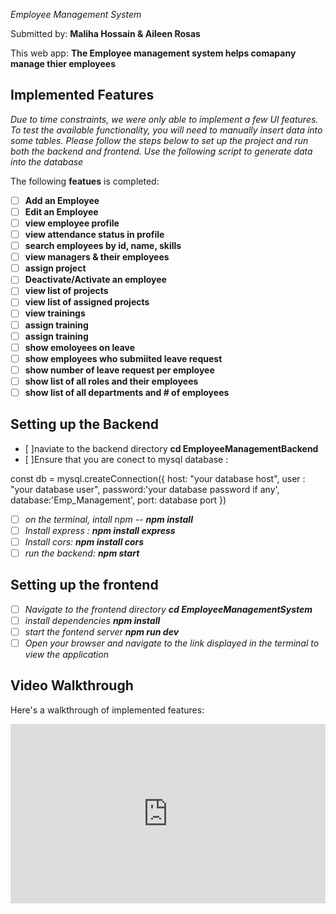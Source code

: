  *Employee Management System*

Submitted by: **Maliha Hossain & Aileen Rosas**

This web app: **The Employee management system helps comapany manage thier employees**



## Implemented Features
*Due to time constraints, we were only able to implement a few UI features. To test the available functionality, you will need to manually insert data into some tables. Please follow the steps below to set up the project and run both the backend and frontend. Use the following script to generate data into the database*

The following **featues** is completed:
- [ ] **Add an Employee**
- [ ] **Edit an Employee**
- [ ] **view employee profile**
- [ ] **view attendance status in profile**
- [ ] **search employees by id, name, skills**
- [ ] **view managers & their employees**
- [ ] **assign project**
- [ ] **Deactivate/Activate an employee**
- [ ] **view list of projects**
- [ ] **view list of assigned projects**
- [ ] **view trainings**
- [ ] **assign training** 
- [ ] **assign training** 
- [ ] **show emoloyees on leave**
- [ ] **show employees who submiited leave request** 
- [ ] **show number of leave request per employee**
- [ ] **show list of all roles and their employees**
- [ ] **show list of all departments and # of employees**

## Setting up the Backend
- [ ]naviate to the backend directory
    **cd  EmployeeManagementBackend**
- [ ]Ensure that you are conect to mysql database : 

const db = mysql.createConnection({
    host: "your database host",
    user : "your database user",
    password:'your database password if any',
    database:'Emp_Management',
    port: database port
})

- [ ] *on the terminal, intall npm -- **npm install***
- [ ] *Install express : **npm install express***
- [ ] *Install cors:  **npm install cors***
- [ ] *run the backend:  **npm start***

## Setting up the frontend
- [ ] *Navigate to the frontend directory  **cd EmployeeManagementSystem***
- [ ] *install dependencies **npm install***
- [ ] *start the fontend server **npm run dev***
- [ ] *Open your browser and navigate to the link displayed in the terminal to view the application*
## Video Walkthrough

Here's a walkthrough of implemented features:
<div style="position: relative; padding-bottom: 56.969026548672566%; height: 0;"><iframe src="https://www.loom.com/embed/c4af225b232c4b978b911ff44bf50b5e?sid=986e90d6-8793-4eac-9233-111277ebc777" frameborder="0" webkitallowfullscreen mozallowfullscreen allowfullscreen style="position: absolute; top: 0; left: 0; width: 100%; height: 100%;"></iframe></div>

